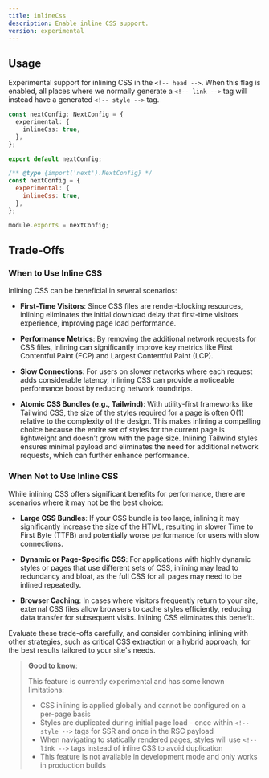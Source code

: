 ```yaml
---
title: inlineCss
description: Enable inline CSS support.
version: experimental
---
```


## Usage

Experimental support for inlining CSS in the `<!-- head -->`. When this flag is enabled, all places where we normally generate a `<!-- link -->` tag will instead have a generated `<!-- style -->` tag.

```ts filename="next.config.ts" switcher
const nextConfig: NextConfig = {
  experimental: {
    inlineCss: true,
  },
};

export default nextConfig;
```

```js filename="next.config.js" switcher
/** @type {import('next').NextConfig} */
const nextConfig = {
  experimental: {
    inlineCss: true,
  },
};

module.exports = nextConfig;
```

## Trade-Offs

### When to Use Inline CSS

Inlining CSS can be beneficial in several scenarios:

- **First-Time Visitors**: Since CSS files are render-blocking resources, inlining eliminates the initial download delay that first-time visitors experience, improving page load performance.

- **Performance Metrics**: By removing the additional network requests for CSS files, inlining can significantly improve key metrics like First Contentful Paint (FCP) and Largest Contentful Paint (LCP).

- **Slow Connections**: For users on slower networks where each request adds considerable latency, inlining CSS can provide a noticeable performance boost by reducing network roundtrips.

- **Atomic CSS Bundles (e.g., Tailwind)**: With utility-first frameworks like Tailwind CSS, the size of the styles required for a page is often O(1) relative to the complexity of the design. This makes inlining a compelling choice because the entire set of styles for the current page is lightweight and doesn’t grow with the page size. Inlining Tailwind styles ensures minimal payload and eliminates the need for additional network requests, which can further enhance performance.

### When Not to Use Inline CSS

While inlining CSS offers significant benefits for performance, there are scenarios where it may not be the best choice:

- **Large CSS Bundles**: If your CSS bundle is too large, inlining it may significantly increase the size of the HTML, resulting in slower Time to First Byte (TTFB) and potentially worse performance for users with slow connections.
- **Dynamic or Page-Specific CSS**: For applications with highly dynamic styles or pages that use different sets of CSS, inlining may lead to redundancy and bloat, as the full CSS for all pages may need to be inlined repeatedly.

- **Browser Caching**: In cases where visitors frequently return to your site, external CSS files allow browsers to cache styles efficiently, reducing data transfer for subsequent visits. Inlining CSS eliminates this benefit.

Evaluate these trade-offs carefully, and consider combining inlining with other strategies, such as critical CSS extraction or a hybrid approach, for the best results tailored to your site's needs.

> **Good to know**:
>
> This feature is currently experimental and has some known limitations:
>
> - CSS inlining is applied globally and cannot be configured on a per-page basis
> - Styles are duplicated during initial page load - once within `<!-- style -->` tags for SSR and once in the RSC payload
> - When navigating to statically rendered pages, styles will use `<!-- link -->` tags instead of inline CSS to avoid duplication
> - This feature is not available in development mode and only works in production builds
